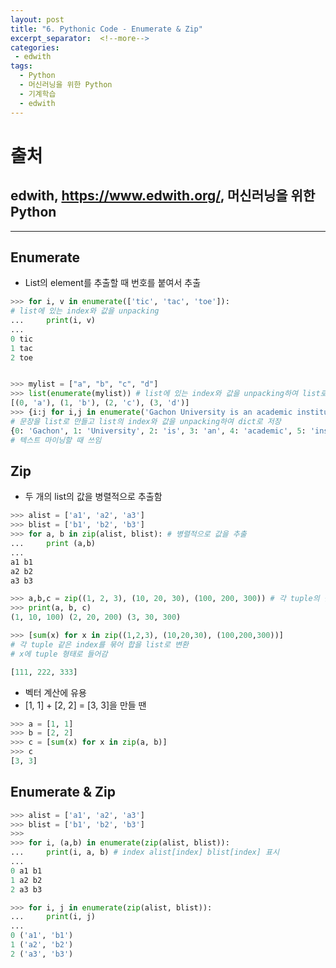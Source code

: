 ```yaml
---
layout: post
title: "6. Pythonic Code - Enumerate & Zip"
excerpt_separator:  <!--more-->
categories:
 - edwith
tags:
  - Python
  - 머신러닝을 위한 Python
  - 기계학습
  - edwith
---
```


# 출처

## edwith, <https://www.edwith.org/>, 머신러닝을 위한 Python

---

<!--more-->

## Enumerate

* List의 element를 추출할 때 번호를 붙여서 추출

```python
>>> for i, v in enumerate(['tic', 'tac', 'toe']):
# list에 있는 index와 값을 unpacking
...     print(i, v)
...
0 tic
1 tac
2 toe


>>> mylist = ["a", "b", "c", "d"]
>>> list(enumerate(mylist)) # list에 있는 index와 값을 unpacking하여 list로 저장
[(0, 'a'), (1, 'b'), (2, 'c'), (3, 'd')]
>>> {i:j for i,j in enumerate('Gachon University is an academic institute located in South Korea.'.split())}
# 문장을 list로 만들고 list의 index와 값을 unpacking하여 dict로 저장
{0: 'Gachon', 1: 'University', 2: 'is', 3: 'an', 4: 'academic', 5: 'institute', 6: 'located', 7: 'in', 8: 'South', 9: 'Korea.'}
# 텍스트 마이닝할 때 쓰임
```

## Zip

* 두 개의 list의 값을 병렬적으로 추출함

```python
>>> alist = ['a1', 'a2', 'a3']
>>> blist = ['b1', 'b2', 'b3']
>>> for a, b in zip(alist, blist): # 병렬적으로 값을 추출
...     print (a,b)
...
a1 b1
a2 b2
a3 b3

>>> a,b,c = zip((1, 2, 3), (10, 20, 30), (100, 200, 300)) # 각 tuple의 같은 index끼리 묶음
>>> print(a, b, c)
(1, 10, 100) (2, 20, 200) (3, 30, 300)

>>> [sum(x) for x in zip((1,2,3), (10,20,30), (100,200,300))]
# 각 tuple 같은 index를 묶어 합을 list로 변환
# x에 tuple 형태로 들어감

[111, 222, 333]
```

* 벡터 계산에 유용
* [1, 1] + [2, 2] = [3, 3]을 만들 땐

```python
>>> a = [1, 1]
>>> b = [2, 2]
>>> c = [sum(x) for x in zip(a, b)]
>>> c
[3, 3]
```

## Enumerate & Zip

```python
>>> alist = ['a1', 'a2', 'a3']
>>> blist = ['b1', 'b2', 'b3']
>>>
>>> for i, (a,b) in enumerate(zip(alist, blist)):
...     print(i, a, b) # index alist[index] blist[index] 표시
...
0 a1 b1
1 a2 b2
2 a3 b3

>>> for i, j in enumerate(zip(alist, blist)):
...     print(i, j)
...
0 ('a1', 'b1')
1 ('a2', 'b2')
2 ('a3', 'b3')
```